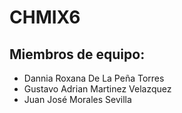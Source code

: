# CHMIX6
## Miembros de equipo:
* Dannia Roxana De La Peña Torres
* Gustavo Adrian Martinez Velazquez
* Juan José Morales Sevilla